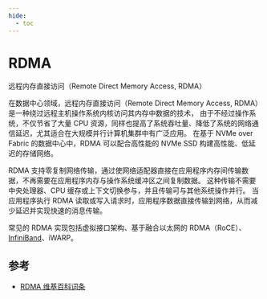 ```yaml
---
hide:
  - toc
---
```


# RDMA

远程内存直接访问（Remote Direct Memory Access, RDMA）

在数据中心领域，远程内存直接访问（Remote Direct Memory Access, RDMA）是一种绕过远程主机操作系统内核访问其内存中数据的技术，
由于不经过操作系统，不仅节省了大量 CPU 资源，同样也提高了系统吞吐量、降低了系统的网络通信延迟，尤其适合在大规模并行计算机集群中有广泛应用。
在基于 NVMe over Fabric 的数据中心中，RDMA 可以配合高性能的 NVMe SSD 构建高性能、低延迟的存储网络。

RDMA 支持零复制网络传输，通过使网络适配器直接在应用程序内存间传输数据，不再需要在应用程序内存与操作系统缓冲区之间复制数据。
这种传输不需要中央处理器、CPU 缓存或上下文切换参与，并且传输可与其他系统操作并行。
当应用程序执行 RDMA 读取或写入请求时，应用程序数据直接传输到网络，从而减少延迟并实现快速的消息传输。

常见的 RDMA 实现包括虚拟接口架构、基于融合以太网的 RDMA（RoCE）、[InfiniBand](./infiniband.md)、iWARP。

## 参考

- [RDMA 维基百科词条](https://zh.wikipedia.org/wiki/%E8%BF%9C%E7%A8%8B%E7%9B%B4%E6%8E%A5%E5%86%85%E5%AD%98%E8%AE%BF%E9%97%AE)
